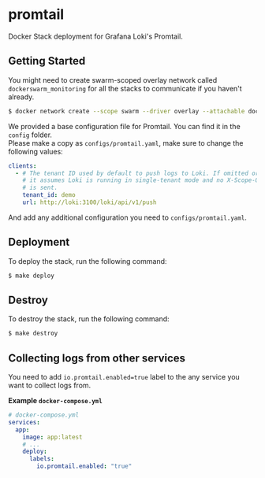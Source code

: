 # promtail
Docker Stack deployment for Grafana Loki's Promtail.

## Getting Started

You might need to create swarm-scoped overlay network called `dockerswarm_monitoring` for all the stacks to communicate if you haven't already.

```sh
$ docker network create --scope swarm --driver overlay --attachable dockerswarm_monitoring
```

We provided a base configuration file for Promtail. You can find it in the `config` folder.  
Please make a copy as `configs/promtail.yaml`, make sure to change the following values:

```yml
clients:
  - # The tenant ID used by default to push logs to Loki. If omitted or empty
    # it assumes Loki is running in single-tenant mode and no X-Scope-OrgID header
    # is sent.
    tenant_id: demo
    url: http://loki:3100/loki/api/v1/push
```

And add any additional configuration you need to `configs/promtail.yaml`.

## Deployment

To deploy the stack, run the following command:

```sh
$ make deploy
```

## Destroy

To destroy the stack, run the following command:

```sh
$ make destroy
```

## Collecting logs from other services

You need to add `io.promtail.enabled=true` label to the any service you want to collect logs from.

**Example `docker-compose.yml`**

```yaml
# docker-compose.yml
services:
  app:
    image: app:latest
    # ...
    deploy:
      labels:
        io.promtail.enabled: "true"
```

